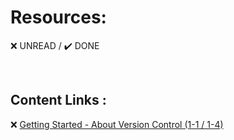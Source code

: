 # Resources:  

:x: UNREAD / :heavy_check_mark: DONE

<br>

## Content Links : 
❌ [Getting Started - About Version Control (1-1 / 1-4)](https://git-scm.com/book/en/v2/Getting-Started-About-Version-Control)  
